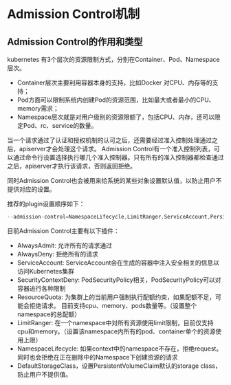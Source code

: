 # Admission Control机制

## Admission Control的作用和类型
kubernetes 有3个层次的资源限制方式，分别在Container、Pod、Namespace 层次。
- Container层次主要利用容器本身的支持，比如Docker 对CPU、内存等的支持；
- Pod方面可以限制系统内创建Pod的资源范围，比如最大或者最小的CPU、memory需求；
- Namespace层次就是对用户级别的资源限额了，包括CPU、内存，还可以限定Pod、rc、service的数量。

当一个请求通过了认证和授权机制的认可之后，还需要经过准入控制处理通过之后，apiserver才会处理这个请求。 Admission Control有一个准入控制列表，可以通过命令行设置选择执行哪几个准入控制器。只有所有的准入控制器都检查通过之后，apiserver才执行该请求，否则返回拒绝。

同时Admission Control也会被用来给系统的某些对象设置默认值，以防止用户不提供对应的设置。

推荐的plugin设置顺序如下：
```go
--admission-control=NamespaceLifecycle,LimitRanger,ServiceAccount,PersistentVolumeLabel,DefaultStorageClass,ResourceQuota,DefaultTolerationSeconds
```

目前Admission Control主要有以下插件：
- AlwaysAdmit: 允许所有的请求通过
- AlwaysDeny: 拒绝所有的请求
- ServiceAccount: ServiceAccount会在生成的容器中注入安全相关的信息以访问Kubernetes集群
- SecurityContextDeny: PodSecurityPolicy相关，PodSecurityPolicy可以对容器进行各种限制
- ResourceQuota: 为集群上的当前用户强制执行配额约束，如果配额不足，可能会拒绝请求。 目前支持cpu、memory、pods数量等。（设置整个namespace的总配额）
- LimitRanger: 在一个namespace中对所有资源使用limit限制，目前仅支持cpu和memory。（设置该namespace内所有的pod、container单个的资源使用上限）
- NamespaceLifecycle: 如果context中的namespace不存在，拒绝request。同时也会拒绝在正在删除中的Namespace下创建资源的请求
- DefaultStorageClass，设置PersistentVolumeClaim默认的storage class，防止用户不提供值。

## 